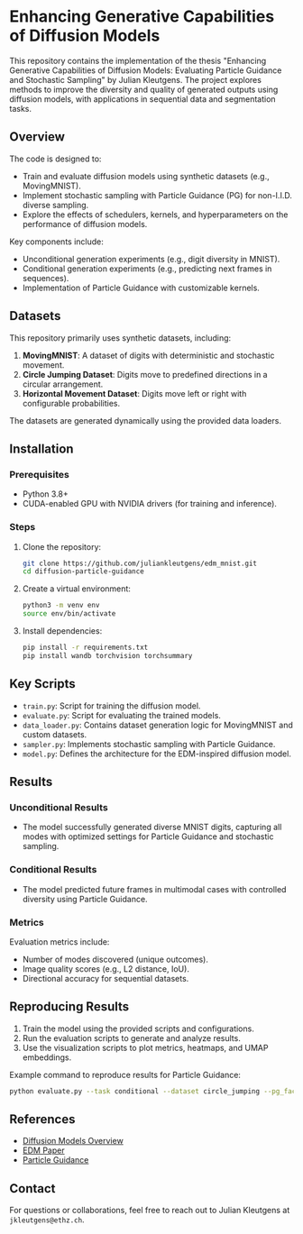 # Enhancing Generative Capabilities of Diffusion Models

This repository contains the implementation of the thesis "Enhancing Generative Capabilities of Diffusion Models: Evaluating Particle Guidance and Stochastic Sampling" by Julian Kleutgens. The project explores methods to improve the diversity and quality of generated outputs using diffusion models, with applications in sequential data and segmentation tasks.

## Overview

The code is designed to:
- Train and evaluate diffusion models using synthetic datasets (e.g., MovingMNIST).
- Implement stochastic sampling with Particle Guidance (PG) for non-I.I.D. diverse sampling.
- Explore the effects of schedulers, kernels, and hyperparameters on the performance of diffusion models.

Key components include:
- Unconditional generation experiments (e.g., digit diversity in MNIST).
- Conditional generation experiments (e.g., predicting next frames in sequences).
- Implementation of Particle Guidance with customizable kernels.

## Datasets

This repository primarily uses synthetic datasets, including:
1. **MovingMNIST**: A dataset of digits with deterministic and stochastic movement.
2. **Circle Jumping Dataset**: Digits move to predefined directions in a circular arrangement.
3. **Horizontal Movement Dataset**: Digits move left or right with configurable probabilities.

The datasets are generated dynamically using the provided data loaders.

## Installation

### Prerequisites
- Python 3.8+
- CUDA-enabled GPU with NVIDIA drivers (for training and inference).

### Steps
1. Clone the repository:
   ```bash
   git clone https://github.com/juliankleutgens/edm_mnist.git
   cd diffusion-particle-guidance
   ```
2. Create a virtual environment:
   ```bash
   python3 -m venv env
   source env/bin/activate
   ```
3. Install dependencies:
   ```bash
   pip install -r requirements.txt
   pip install wandb torchvision torchsummary
   ```


## Key Scripts

- `train.py`: Script for training the diffusion model.
- `evaluate.py`: Script for evaluating the trained models.
- `data_loader.py`: Contains dataset generation logic for MovingMNIST and custom datasets.
- `sampler.py`: Implements stochastic sampling with Particle Guidance.
- `model.py`: Defines the architecture for the EDM-inspired diffusion model.

## Results

### Unconditional Results
- The model successfully generated diverse MNIST digits, capturing all modes with optimized settings for Particle Guidance and stochastic sampling.

### Conditional Results
- The model predicted future frames in multimodal cases with controlled diversity using Particle Guidance.

### Metrics
Evaluation metrics include:
- Number of modes discovered (unique outcomes).
- Image quality scores (e.g., L2 distance, IoU).
- Directional accuracy for sequential datasets.

## Reproducing Results

1. Train the model using the provided scripts and configurations.
2. Run the evaluation scripts to generate and analyze results.
3. Use the visualization scripts to plot metrics, heatmaps, and UMAP embeddings.

Example command to reproduce results for Particle Guidance:
```bash
python evaluate.py --task conditional --dataset circle_jumping --pg_factor 1.7 --batch_size 8
```

## References
- [Diffusion Models Overview](https://arxiv.org/abs/2105.05233)
- [EDM Paper](https://arxiv.org/abs/2205.11487)
- [Particle Guidance](https://arxiv.org/abs/2301.10215)

## Contact
For questions or collaborations, feel free to reach out to Julian Kleutgens at `jkleutgens@ethz.ch`.
